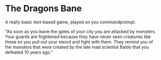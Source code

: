 # The Dragons Bane
A really basic text-based game, played on you commandprompt.

"As soon as you leave the gates of your city you are attacked by monsters. 
Your guards are frightened because they have never seen creatures like these so you pull out your sword and fight with them. 
They remind you of the monsters that were created by the late mad scientist Baldo that you defeated 10 years ago."
